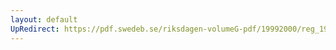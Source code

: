 ```yaml
---
layout: default
UpRedirect: https://pdf.swedeb.se/riksdagen-volumeG-pdf/19992000/reg_19992000/reg_19992000_0026.pdf
---
```


